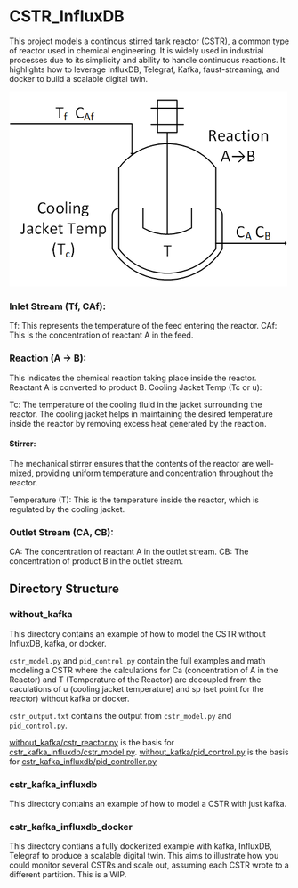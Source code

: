 # CSTR_InfluxDB

This project models a continous stirred tank reactor (CSTR), a common type of reactor used in chemical engineering. It is widely used in industrial processes due to its simplicity and ability to handle continuous reactions. It highlights how to leverage InfluxDB, Telegraf, Kafka, faust-streaming, and docker to build a scalable digital twin. 

![cstr diagram](img/cstr.png) 

### Inlet Stream (Tf, CAf):
Tf: This represents the temperature of the feed entering the reactor.
CAf: This is the concentration of reactant A in the feed.

### Reaction (A → B):
This indicates the chemical reaction taking place inside the reactor. Reactant A is converted to product B.
Cooling Jacket Temp (Tc or u):

Tc: The temperature of the cooling fluid in the jacket surrounding the reactor. The cooling jacket helps in maintaining the desired temperature inside the reactor by removing excess heat generated by the reaction.

#### Stirrer:

The mechanical stirrer ensures that the contents of the reactor are well-mixed, providing uniform temperature and concentration throughout the reactor.
 
Temperature (T): This is the temperature inside the reactor, which is regulated by the cooling jacket.

### Outlet Stream (CA, CB):
CA: The concentration of reactant A in the outlet stream.
CB: The concentration of product B in the outlet stream.

## Directory Structure 

### without_kafka
This directory contains an example of how to model the CSTR without InfluxDB, kafka, or docker. 

`cstr_model.py` and `pid_control.py` contain the full examples and math modeling a CSTR where the calculations for Ca (concentration of A in the Reactor) and T (Temperature of the Reactor) are decoupled from the caculations of u (cooling jacket temperature) and sp (set point for the reactor) without kafka or docker.  

`cstr_output.txt` contains the output from `cstr_model.py` and `pid_control.py`. 

[without_kafka/cstr_reactor.py](without_kafka/cstr_reactor.py) is the basis for [cstr_kafka_influxdb/cstr_model.py](cstr_kafka_influxdb/cstr_model.py).
[without_kafka/pid_control.py](without_kafka/pid_control.py) is the basis for [cstr_kafka_influxdb/pid_controller.py](cstr_kafka_influxdb/pid_controller.py)


### cstr_kafka_influxdb
This directory contains an example of how to model a CSTR with just kafka. 

### cstr_kafka_influxdb_docker
This directory contians a fully dockerized example with kafka, InfluxDB, Telegraf to produce a scalable digital twin. This aims to illustrate how you could monitor several CSTRs and scale out, assuming each CSTR wrote to a different partition. This is a WIP. 

